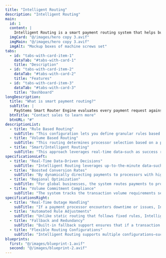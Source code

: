 ```yaml
---
title: "Intelligent Routing"
description: "Intelligent Routing"
main:
  id: 1
  content: |
    Intelligent Routing is a smart payment routing system that helps businesses choose the best way to process payments by adjusting routing rules in real time. Unlike static routing, which follows fixed rules, Intelligent Routing uses up-to-the-minute data—such as success rates, past transaction patterns, and processor issues. By combining past data with real-time insights, it picks the best processor for each payment. This automation saves businesses from manually updating rules, adapting automatically to current conditions for smoother, more efficient payment processing.
  imgCard: "@/images/hero copy 3.avif"
  imgMain: "@/images/hero copy 3.avif"
  imgAlt: "Mockup boxes of machine screws set"
tabs:
  - id: "tabs-with-card-item-1"
    dataTab: "#tabs-with-card-1"
    title: "Description"
  - id: "tabs-with-card-item-2"
    dataTab: "#tabs-with-card-2"
    title: "Features"
  - id: "tabs-with-card-item-3"
    dataTab: "#tabs-with-card-3"
    title: "Dashboard"
longDescription:
  title: "What is smart payment routing?"
  subTitle: |
    PayStems Smart Router Engine evaluates every payment request against your predefined routing logic and makes a decision on the best payment processor for the payment, and executes the transaction. If the payment fails or if the payment processor is down, the payment is automatically retried through a different processor.
  btnTitle: "Contact sales to learn more"
  btnURL: "#"
descriptionList:
  - title: "Rule Based Routing"
    subTitle: "This configuration lets you define granular rules based on payment parameters such as payment method, amount, currency, and more. Each rule is associated with a processor preference and conditions. The rules are evaluated sequentially, and if a condition is met, the corresponding processor (or processor combination with split or fallback options) is used for the transaction."
  - title: "Volume Based Routing"
    subTitle: "This routing determines processor selection based on a predefined volume distribution among multiple processors using percentages."
  - title: "Smart/Intelligent Routing"
    subTitle: "This approach leverages real-time data—such as success rates, historical transaction patterns, and processor issues—to automatically choose the best processor for each payment. It also includes fallback support for seamless payment processing in case of failures or outages."
specificationsLeft:
  - title: "Real-Time Data-Driven Decisions"
    subTitle: "Intelligent Routing leverages up-to-the-minute data—such as current success rates, historical transaction patterns, and processor issues—to select the most optimal payment processor for each transaction."
  - title: "Boosted Conversion Rates"
    subTitle: "By dynamically directing payments to processors with higher approval rates (for example, routing specific card types to the processor that approves them most often), Intelligent Routing helps increase overall conversion rates."
  - title: "Regional Optimization"
    subTitle: "For global businesses, the system routes payments to processors that perform best in each region. This means using processors with strong local connectivity (e.g., European processors for EU payments and U.S. processors for U.S. payments) to enhance processing efficiency."
  - title: "Volume Commitment Compliance"
    subTitle: "The system tracks the transaction volume requirements set in processor contracts and intelligently distributes payments to ensure these commitments are met while still optimizing for success rates."
specificationsRight:
  - title: "Real-Time Outage Handling"
    subTitle: "If a payment processor encounters downtime or issues, Intelligent Routing automatically detects the problem and reroutes payments to stable processors, ensuring smooth and uninterrupted payment processing."
  - title: "Automated Rule Adjustments"
    subTitle: "Unlike static routing that follows fixed rules, Intelligent Routing continuously updates its routing logic based on real-time insights and past performance, eliminating the need for manual rule updates."
  - title: "Fallback and Redundancy"
    subTitle: "Built-in fallback support ensures that if a transaction fails or the chosen processor is down, the system automatically retries the payment using an alternate processor, maintaining seamless payment operations."
  - title: "Flexible Routing Configurations"
    subTitle: "Intelligent Routing supports multiple configurations—such as rule-based, volume-based, cost-based, and default fallback routing—providing businesses with a no-code tool for complete control, transparency, and customization of their payment processing strategy"
blueprints:
  first: "@/images/blueprint-1.avif"
  second: "@/images/blueprint-2.avif"   
---
```

